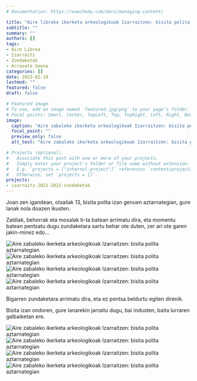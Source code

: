 ```yaml
---
# Documentation: https://wowchemy.com/docs/managing-content/

title: "Aire libreko ikerketa arkeologikoak Izarraitzen: bisita polita aztarnategian"
subtitle: ""
summary: ""
authors: []
tags: 
- Aire Librea
- Izarraitz
- Zundaketak
- Arrasate Goena
categories: []
date: 2022-02-18
lastmod: ""
featured: false
draft: false

# Featured image
# To use, add an image named `featured.jpg/png` to your page's folder.
# Focal points: Smart, Center, TopLeft, Top, TopRight, Left, Right, BottomLeft, Bottom, BottomRight.
image:
  caption: "Aire zabaleko ikerketa arkeologikoak Izarraitzen: bisita polita aztarnategian"
  focal_point: ""
  preview_only: false
  alt_text: "Aire zabaleko ikerketa arkeologikoak Izarraitzen: bisita polita aztarnategian"

# Projects (optional).
#   Associate this post with one or more of your projects.
#   Simply enter your project's folder or file name without extension.
#   E.g. `projects = ["internal-project"]` references `content/project/deep-learning/index.md`.
#   Otherwise, set `projects = []`.
projects: 
- izarraitz-2021-2022-zundaketak
---
```


Joan zen igandean, otsailak 13, bisita polita izan genuen aztarnategian, gure lanak nola doazen ikusten.

Zaldiak, behorrak eta moxalak ti-ta batean arrimatu dira, eta momentu batean pentsatu dugu zundaketara sartu behar ote duten, zer ari ote garen jakin-minez edo...

![Aire zabaleko ikerketa arkeologikoak Izarraitzen: bisita polita aztarnategian](media/1.jpg)
![Aire zabaleko ikerketa arkeologikoak Izarraitzen: bisita polita aztarnategian](media/2.jpg)
![Aire zabaleko ikerketa arkeologikoak Izarraitzen: bisita polita aztarnategian](media/3.jpg)
![Aire zabaleko ikerketa arkeologikoak Izarraitzen: bisita polita aztarnategian](media/4.jpg)

Bigarren zundaketara arrimatu dira, eta ez pentsa beldurtu egiten direnik.

Bisita izan ondoren, gure lanarekin jarraitu dugu, bai industen, baita lurraren galbaiketan ere.

![Aire zabaleko ikerketa arkeologikoak Izarraitzen: bisita polita aztarnategian](media/5.jpg)
![Aire zabaleko ikerketa arkeologikoak Izarraitzen: bisita polita aztarnategian](media/6.jpg)
![Aire zabaleko ikerketa arkeologikoak Izarraitzen: bisita polita aztarnategian](media/7.jpg)
![Aire zabaleko ikerketa arkeologikoak Izarraitzen: bisita polita aztarnategian](media/8.jpg)
